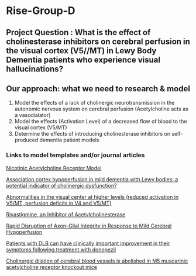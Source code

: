 # Rise-Group-D

## Project Question : What is the effect of cholinesterase inhibitors on cerebral perfusion in the visual cortex (V5//MT) in Lewy Body Dementia patients who experience visual hallucinations? 

## Our approach: what we need to research & model

  1. Model the effects of a lack of cholinergic neurotransmission in the autonomic nervous system on cerebral perfusion (Acetylcholine acts as a vasodialator)
  2. Model the effects (Activation Level) of a decreased flow of blood to the visual cortex (V5/MT)
  3. Determine the effects of introducing cholinesterase inhibitors on self-produced dementia patient models

### Links to model templates and/or journal articles

[Nicotinic Acetylcholine Receptor Model](https://senselab.med.yale.edu/modeldb/ShowModel?model=120320#tabs-1)

[Association cortex hypoperfusion in mild dementia with Lewy bodies: a potential indicator of cholinergic dysfunction?](https://pubmed.ncbi.nlm.nih.gov/20924800/)

[Abnormalities in the visual center at higher levels (reduced activation in V5/MT, perfusion deficits in V4 and V5/MT)](https://www.ncbi.nlm.nih.gov/pmc/articles/PMC3365275/)

[Rivastigmine, an Inhibitor of Acetylcholinesterase](https://onlinelibrary.wiley.com/doi/full/10.1002/mds.21077?casa_token=Cym5QldS-tIAAAAA%3AI4L9hdn4e2YTga-dv0vgDsHVWqH9Z39z9fuX5u5wXA4e30fGfXkfTa2qotoVh_9Vu9Tt9PbAogPlIak)

[Rapid Disruption of Axon–Glial Integrity in Response to Mild Cerebral Hypoperfusion](https://www.ncbi.nlm.nih.gov/pmc/articles/PMC4337974/)

[Patients with DLB can have clinically important improvement in their symptoms following treatment with donepezil](https://search.proquest.com/docview/2396740596?pq-origsite=gscholar&fromopenview=true:)

[Cholinergic dilation of cerebral blood vessels is abolished in M5 muscarinic acetylcholine receptor knockout mice](https://www.pnas.org/content/98/24/14096)

